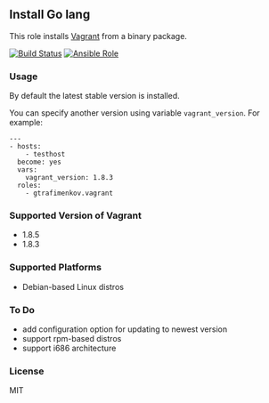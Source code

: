 ## Install Go lang

This role installs [Vagrant](https://www.vagrantup.com/downloads.html) from a binary package.

[![Build Status](https://travis-ci.org/gtrafimenkov/ansible-role-vagrant.svg)](http://travis-ci.org/gtrafimenkov/ansible-role-vagrant)
[![Ansible Role](https://img.shields.io/badge/role-gtrafimenkov.vagrant-blue.svg?maxAge=2592000)](https://galaxy.ansible.com/gtrafimenkov/vagrant)

### Usage

By default the latest stable version is installed.

You can specify another version using variable `vagrant_version`.  For example:

```
---
- hosts:
    - testhost
  become: yes
  vars:
    vagrant_version: 1.8.3
  roles:
    - gtrafimenkov.vagrant
```

### Supported Version of Vagrant

- 1.8.5
- 1.8.3

### Supported Platforms

- Debian-based Linux distros

### To Do

- add configuration option for updating to newest version
- support rpm-based distros
- support i686 architecture

### License

MIT
